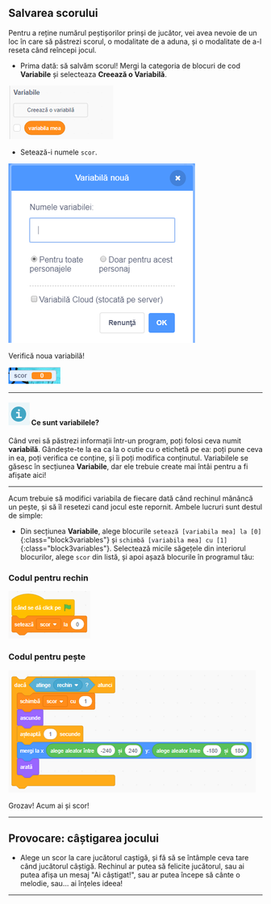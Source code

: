 ## Salvarea scorului

Pentru a reține numărul peștișorilor prinși de jucător, vei avea nevoie de un loc în care să păstrezi scorul, o modalitate de a aduna, și o modalitate de a-l reseta când reîncepi jocul.

+ Prima dată: să salvăm scorul! Mergi la categoria de blocuri de cod **Variabile** și selecteaza **Creează o Variabilă**.

![](images/catch5.png)

+ Setează-i numele `scor`. 

![](images/catch6.png)

Verifică noua variabilă!

![Variabila Scor este afișată pe scenă](images/scoreVariableStage.png)

---
#### ![info](images/info.png) Ce sunt variabilele?

Când vrei să păstrezi informații într-un program, poți folosi ceva numit **variabilă**. Gândește-te la ea ca la o cutie cu o etichetă pe ea: poți pune ceva in ea, poți verifica ce conține, și îi poți modifica conținutul. Variabilele se găsesc în secțiunea **Variabile**, dar ele trebuie create mai întâi pentru a fi afișate aici!

---

Acum trebuie să modifici variabila de fiecare dată când rechinul mănâncă un pește, și să îl resetezi cand jocul este repornit. Ambele lucruri sunt destul de simple:

+ Din secțiunea **Variabile**, alege blocurile `setează [variabila mea] la [0]`{:class="block3variables"} și `schimbă [variabila mea] cu [1]`{:class="block3variables"}. Selectează micile săgețele din interiorul blocurilor, alege `scor` din listă, și apoi așază blocurile în programul tău:

### Codul pentru rechin

![blocks_1546569190_9005241](images/blocks_1546569190_9005241.png)

### Codul pentru pește

![blocks_1546569191_975879](images/blocks_1546569191_975879.png)

Grozav! Acum ai și scor!

---

## Provocare: câștigarea jocului

+ Alege un scor la care jucătorul caștigă, și fă să se întâmple ceva tare când jucătorul câștigă. Rechinul ar putea să felicite jucătorul, sau ai putea afișa un mesaj "Ai câștigat!", sau ar putea începe să cânte o melodie, sau... ai înțeles ideea!

---
